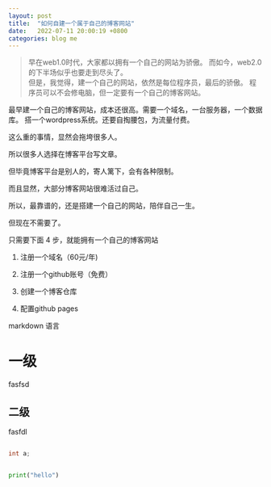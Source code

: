 ```yaml
---
layout: post
title:  "如何自建一个属于自己的博客网站"
date:   2022-07-11 20:00:19 +0800
categories: blog me
---
```


> 早在web1.0时代，大家都以拥有一个自己的网站为骄傲。
而如今，web2.0的下半场似乎也要走到尽头了。  
> 但是，我觉得，建一个自己的网站，依然是每位程序员，最后的骄傲。 
> 程序员可以不会修电脑，但一定要有一个自己的博客网站。

最早建一个自己的博客网站，成本还很高。需要一个域名，一台服务器，一个数据库。
搭一个wordpress系统。还要自掏腰包，为流量付费。

这么重的事情，显然会拖垮很多人。

所以很多人选择在博客平台写文章。

但毕竟博客平台是别人的，寄人篱下，会有各种限制。

而且显然，大部分博客网站很难活过自己。

所以，最靠谱的，还是搭建一个自己的网站，陪伴自己一生。


但现在不需要了。

只需要下面 4 步，就能拥有一个自己的博客网站

1. 注册一个域名（60元/年)

2. 注册一个github账号（免费）

3. 创建一个博客仓库

3. 配置github pages



markdown 语言


# 一级
fasfsd

## 二级
fasfdl

```java

int a;

```

```python

print("hello")

```